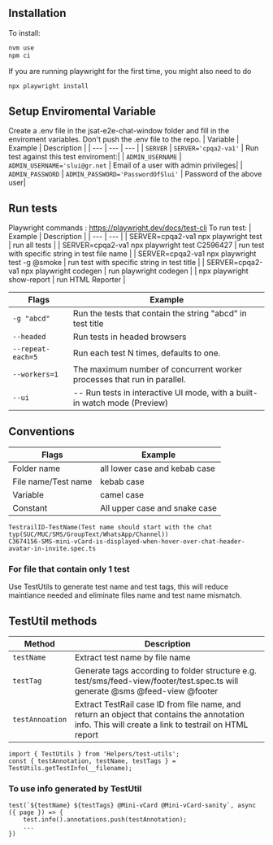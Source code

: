 ## Installation
To install:
```js script
nvm use
npm ci
```
If you are running playwright for the first time, you might also need to do
```js script
npx playwright install
```
## Setup Enviromental Variable
Create a .env file in the jsat-e2e-chat-window folder and fill in the enviroment variables. Don't push the .env file to the repo.
| Variable | Example | Description | 
| --- | --- | --- |
| `SERVER` | `SERVER='cpqa2-va1'` | Run test against this test enviroment:|
| `ADMIN_USERNAME` | `ADMIN_USERNAME='slui@gr.net` | Email of a user with admin privileges|
| `ADMIN_PASSWORD` | `ADMIN_PASSWORD='PasswordOfSlui'` | Password of the above user|


## Run tests
Playwright commands : https://playwright.dev/docs/test-cli
To run test:
| Example | Description | 
| --- | --- |
| SERVER=cpqa2-va1 npx playwright test | run all tests |
| SERVER=cpqa2-va1 npx playwright test C2596427 | run test with specific string in test file name |
| SERVER=cpqa2-va1 npx playwright test -g @smoke | run test with specific string in test title |
| SERVER=cpqa2-va1 npx playwright codegen | run playwright codegen |
| npx playwright show-report | run HTML Reporter |

| Flags | Example |
| --- | --- |
| `-g "abcd"` | Run the tests that contain the string "abcd" in test title |
| `--headed` | Run tests in headed browsers |
| `--repeat-each=5` | Run each test N times, defaults to one. |
| `--workers=1` | The maximum number of concurrent worker processes that run in parallel. | 
| `--ui` | -- Run tests in interactive UI mode, with a built-in watch mode (Preview) |

## Conventions

| Flags | Example  | 
| --- | --- |
| Folder name | all lower case and kebab case |
| File name/Test name | kebab case |
| Variable | camel case |
| Constant | All upper case and snake case |

```
TestrailID-TestName(Test name should start with the chat typ(SUC/MUC/SMS/GroupText/WhatsApp/Channel))
C3674156-SMS-mini-vCard-is-displayed-when-hover-over-chat-header-avatar-in-invite.spec.ts

```
### For file that contain only 1 test
Use TestUtils to generate test name and test tags, this will reduce maintiance needed and eliminate files name and test name mismatch.
## TestUtil methods
| Method | Description |
| --- | --- |
| `testName` | Extract test name by file name |
| `testTag` | Generate tags according to folder structure e.g. test/sms/feed-view/footer/test.spec.ts will generate @sms @feed-view @footer|
| `testAnnoation` | Extract TestRail case ID from file name, and return an object that contains the annotation info. This will create a link to testrail on HTML report|
```
import { TestUtils } from 'Helpers/test-utils';
const { testAnnotation, testName, testTags } = TestUtils.getTestInfo(__filename);

```

### To use info generated by TestUtil
```
test(`${testName} ${testTags} @Mini-vCard @Mini-vCard-sanity`, async ({ page }) => {
    test.info().annotations.push(testAnnotation);
    ...
})

```
